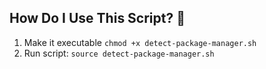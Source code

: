 ## How Do I Use This Script? 🚀

1. Make it executable `chmod +x detect-package-manager.sh`
2. Run script: `source detect-package-manager.sh`

